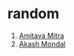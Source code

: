 # random

1. [Amitava Mitra](https://github.com/Amitava123)
2. [Akash Mondal](https://github.com/Akash98Sky)
